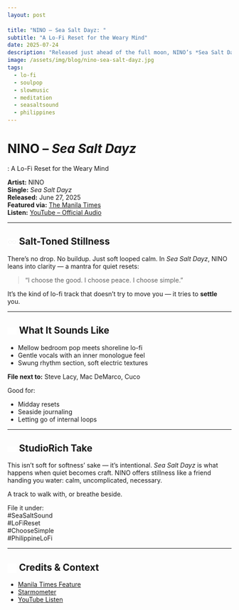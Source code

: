 ```yaml
---
layout: post

title: "NINO – Sea Salt Dayz: "
subtitle: "A Lo-Fi Reset for the Weary Mind"
date: 2025-07-24
description: "Released just ahead of the full moon, NINO’s *Sea Salt Dayz* is a low-key soul mantra — lo-fi, mindful, and gentle as salt air."
image: /assets/img/blog/nino-sea-salt-dayz.jpg
tags:
  - lo-fi
  - soulpop
  - slowmusic
  - meditation
  - seasaltsound
  - philippines
---
```


# NINO – _Sea Salt Dayz_

: A Lo-Fi Reset for the Weary Mind

**Artist:** NINO  
**Single:** _Sea Salt Dayz_  
**Released:** June 27, 2025  
**Featured via:** [The Manila Times](https://www.manilatimes.net/2025/07/24/entertainment-lifestyle/show-times/nino-releases-a-soulful-reset-for-the-weary-mind/2154591)  
**Listen:** [YouTube – Official Audio](https://www.youtube.com/watch?v=ewnl-Gq42wE)

---

## <img src="/assets/icons/glasses.svg" alt="Glasses icon" style="width: 1em; vertical-align: middle;" /> Salt-Toned Stillness

There’s no drop. No buildup. Just soft looped calm. In _Sea Salt Dayz_, NINO leans into clarity — a mantra for quiet resets:

> “I choose the good. I choose peace. I choose simple.”

It’s the kind of lo-fi track that doesn’t try to move you — it tries to **settle** you.

---

## <img src="/assets/icons/headphones.svg" alt="Headphones icon" style="width: 1em; vertical-align: middle;" /> What It Sounds Like

- Mellow bedroom pop meets shoreline lo-fi
- Gentle vocals with an inner monologue feel
- Swung rhythm section, soft electric textures

**File next to:** Steve Lacy, Mac DeMarco, Cuco

Good for:

- Midday resets
- Seaside journaling
- Letting go of internal loops

---

## <img src="/assets/icons/eye.svg" alt="Eye icon" style="width: 1em; vertical-align: middle;" /> StudioRich Take

This isn’t soft for softness’ sake — it’s intentional. _Sea Salt Dayz_ is what happens when quiet becomes craft. NINO offers stillness like a friend handing you water: calm, uncomplicated, necessary.

A track to walk with, or breathe beside.

File it under:  
#SeaSaltSound  
#LoFiReset  
#ChooseSimple  
#PhilippineLoFi

---

## <img src="/assets/icons/hollow-book.svg" alt="Book Open icon" style="width: 1em; vertical-align: middle;" /> Credits & Context

- [Manila Times Feature](https://www.manilatimes.net/2025/07/24/entertainment-lifestyle/show-times/nino-releases-a-soulful-reset-for-the-weary-mind/2154591)
- [Starmometer](https://starmometer.com/2025/07/20/nino-releases-sea-salt-dayz-a-soulful-reset-for-the-weary-mind/)
- [YouTube Listen](https://www.youtube.com/watch?v=ewnl-Gq42wE)
